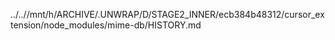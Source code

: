 ../..//mnt/h/ARCHIVE/.UNWRAP/D/STAGE2_INNER/ecb384b48312/cursor_extension/node_modules/mime-db/HISTORY.md